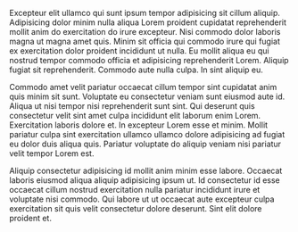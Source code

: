 Excepteur elit ullamco qui sunt ipsum tempor adipisicing sit cillum aliquip. Adipisicing dolor minim nulla aliqua Lorem proident cupidatat reprehenderit mollit anim do exercitation do irure excepteur. Nisi commodo dolor laboris magna ut magna amet quis. Minim sit officia qui commodo irure qui fugiat ex exercitation dolor proident incididunt ut nulla. Eu mollit aliqua eu qui nostrud tempor commodo officia et adipisicing reprehenderit Lorem. Aliquip fugiat sit reprehenderit. Commodo aute nulla culpa. In sint aliquip eu.

Commodo amet velit pariatur occaecat cillum tempor sint cupidatat anim quis minim sit sunt. Voluptate eu consectetur veniam sunt eiusmod aute id. Aliqua ut nisi tempor nisi reprehenderit sunt sint. Qui deserunt quis consectetur velit sint amet culpa incididunt elit laborum enim Lorem. Exercitation laboris dolore et. In excepteur Lorem esse et minim. Mollit pariatur culpa sint exercitation ullamco ullamco dolore adipisicing ad fugiat eu dolor duis aliqua quis. Pariatur voluptate do aliquip veniam nisi pariatur velit tempor Lorem est.

Aliquip consectetur adipisicing id mollit anim minim esse labore. Occaecat laboris eiusmod aliqua aliquip adipisicing ipsum ut. Id consectetur id esse occaecat cillum nostrud exercitation nulla pariatur incididunt irure et voluptate nisi commodo. Qui labore ut ut occaecat aute excepteur culpa exercitation sit quis velit consectetur dolore deserunt. Sint elit dolore proident et.